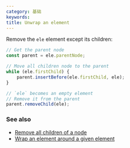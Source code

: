 ```yaml
---
category: 基础
keywords:
title: Unwrap an element
---
```


Remove the `ele` element except its children:

```js
// Get the parent node
const parent = ele.parentNode;

// Move all children node to the parent
while (ele.firstChild) {
    parent.insertBefore(ele.firstChild, ele);
}

// `ele` becomes an empty element
// Remove it from the parent
parent.removeChild(ele);
```

### See also

-   [Remove all children of a node](/remove-all-children-of-a-node)
-   [Wrap an element around a given element](/wrap-an-element-around-a-given-element)
